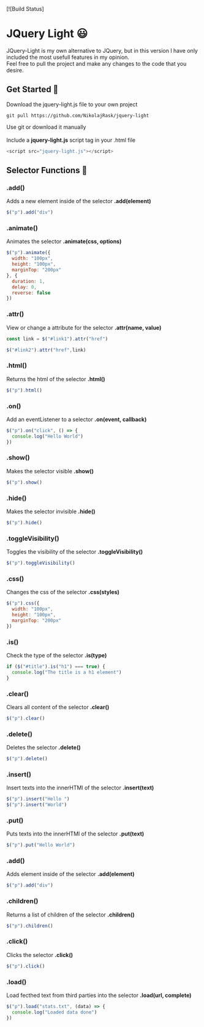 [![Build Status]
# JQuery Light :smiley:
JQuery-Light is my own alternative to JQuery, but in this version I have only included the most usefull features in my opinion.<br>
Feel free to pull the project and make any changes to the code that you desire.

## Get Started :hammer:
Download the jquery-light.js file to your own project<br>
``` { .shell }
git pull https://github.com/NikolajRask/jquery-light
```

Use git or download it manually<br><br>
Include a **jquery-light.js** script tag in your .html file<br>
```javascript showLineNumbers
<script src="jquery-light.js"></script>
```


## Selector Functions :car:
### .add()
Adds a new element inside of the selector **.add(element)**<br>
```javascript showLineNumbers
$("p").add("div")
```

### .animate()
Animates the selector **.animate(css, options)**<br>
```javascript showLineNumbers
$("p").animate({
  width: "100px",
  height: "100px",
  marginTop: "200px"
}, {
  duration: 1,
  delay: 0,
  reverse: false
})
```

### .attr()
View or change a attribute for the selector **.attr(name, value)**<br>
```javascript showLineNumbers
const link = $("#link1").attr("href")

$("#link2").attr("href",link)
```

### .html()
Returns the html of the selector **.html()**<br>
```javascript showLineNumbers
$("p").html()
```

### .on()
Add an eventListener to a selector **.on(event, callback)**<br>
```javascript showLineNumbers
$("p").on("click", () => {
  console.log("Hello World")
})
```

### .show()
Makes the selector visible **.show()**<br>
```javascript showLineNumbers
$("p").show()
```

### .hide()
Makes the selector invisible **.hide()**<br>
```javascript showLineNumbers
$("p").hide()
```

### .toggleVisibility()
Toggles the visibility of the selector **.toggleVisibility()**<br>
```javascript showLineNumbers
$("p").toggleVisibility()
```

### .css()
Changes the css of the selector **.css(styles)**<br>
```javascript showLineNumbers
$("p").css({
  width: "100px",
  height: "100px",
  marginTop: "200px"
})
```

### .is()
Check the type of the selector  **.is(type)**<br>
```javascript showLineNumbers
if ($("#title").is("h1") === true) {
  console.log("The title is a h1 element")
}
```

### .clear()
Clears all content of the selector **.clear()**<br>
```javascript showLineNumbers
$("p").clear()
```


### .delete()
Deletes the selector **.delete()**<br>
```javascript showLineNumbers
$("p").delete()
```


### .insert()
Insert texts into the innerHTMl of the selector **.insert(text)**<br>
```javascript showLineNumbers
$("p").insert("Hello ")
$("p").insert("World")
```

### .put()
Puts texts into the innerHTMl of the selector **.put(text)**<br>
```javascript showLineNumbers
$("p").put("Hello World")
```

### .add()
Adds element inside of the selector **.add(element)**<br>
```javascript showLineNumbers
$("p").add("div")
```

### .children()
Returns a list of children of the selector **.children()**<br>
```javascript showLineNumbers
$("p").children()
```

### .click()
Clicks the selector **.click()**<br>
```javascript showLineNumbers
$("p").click()
```

### .load()
Load fecthed text from third parties into the selector **.load(url, complete)**<br>
```javascript showLineNumbers
$("p").load("stats.txt", (data) => {
  console.log("Loaded data done")
})
```



